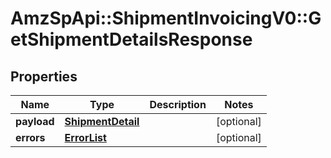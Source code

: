 # AmzSpApi::ShipmentInvoicingV0::GetShipmentDetailsResponse

## Properties
Name | Type | Description | Notes
------------ | ------------- | ------------- | -------------
**payload** | [**ShipmentDetail**](ShipmentDetail.md) |  | [optional] 
**errors** | [**ErrorList**](ErrorList.md) |  | [optional] 

